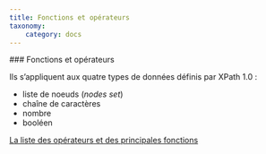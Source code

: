 ```yaml
---
title: Fonctions et opérateurs
taxonomy:
    category: docs
---
```

### Fonctions et opérateurs

Ils s’appliquent aux quatre types de données définis par XPath 1.0 :

-   liste de noeuds (*nodes set*)
-   chaîne de caractères
-   nombre
-   booléen

[La liste des opérateurs et des principales
fonctions](http://en.wikipedia.org/wiki/XPath_1.0#Node_set_functions)
